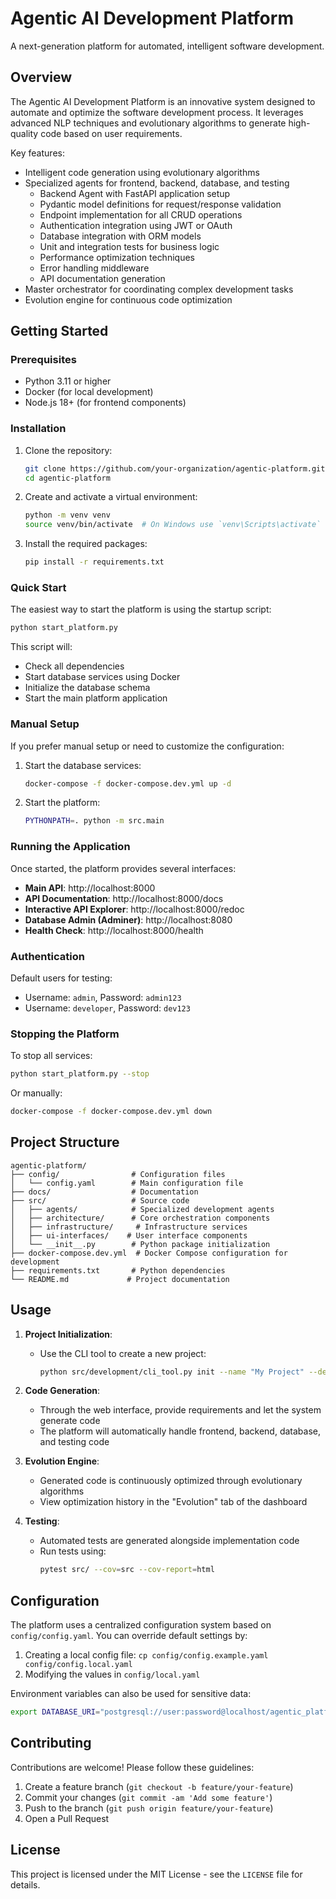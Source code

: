 # Agentic AI Development Platform

A next-generation platform for automated, intelligent software development.

## Overview

The Agentic AI Development Platform is an innovative system designed to automate and optimize the software development process. It leverages advanced NLP techniques and evolutionary algorithms to generate high-quality code based on user requirements.

Key features:
- Intelligent code generation using evolutionary algorithms
- Specialized agents for frontend, backend, database, and testing
  - Backend Agent with FastAPI application setup
  - Pydantic model definitions for request/response validation
  - Endpoint implementation for all CRUD operations
  - Authentication integration using JWT or OAuth
  - Database integration with ORM models
  - Unit and integration tests for business logic
  - Performance optimization techniques
  - Error handling middleware
  - API documentation generation
- Master orchestrator for coordinating complex development tasks
- Evolution engine for continuous code optimization

## Getting Started

### Prerequisites

- Python 3.11 or higher
- Docker (for local development)
- Node.js 18+ (for frontend components)

### Installation

1. Clone the repository:
   ```bash
   git clone https://github.com/your-organization/agentic-platform.git
   cd agentic-platform
   ```

2. Create and activate a virtual environment:
   ```bash
   python -m venv venv
   source venv/bin/activate  # On Windows use `venv\Scripts\activate`
   ```

3. Install the required packages:
   ```bash
   pip install -r requirements.txt
   ```

### Quick Start

The easiest way to start the platform is using the startup script:

```bash
python start_platform.py
```

This script will:
- Check all dependencies
- Start database services using Docker
- Initialize the database schema
- Start the main platform application

### Manual Setup

If you prefer manual setup or need to customize the configuration:

1. Start the database services:
   ```bash
   docker-compose -f docker-compose.dev.yml up -d
   ```

2. Start the platform:
   ```bash
   PYTHONPATH=. python -m src.main
   ```

### Running the Application

Once started, the platform provides several interfaces:

- **Main API**: http://localhost:8000
- **API Documentation**: http://localhost:8000/docs
- **Interactive API Explorer**: http://localhost:8000/redoc
- **Database Admin (Adminer)**: http://localhost:8080
- **Health Check**: http://localhost:8000/health

### Authentication

Default users for testing:
- Username: `admin`, Password: `admin123`
- Username: `developer`, Password: `dev123`

### Stopping the Platform

To stop all services:
```bash
python start_platform.py --stop
```

Or manually:
```bash
docker-compose -f docker-compose.dev.yml down
```

## Project Structure

```
agentic-platform/
├── config/                # Configuration files
│   └── config.yaml        # Main configuration file
├── docs/                  # Documentation
├── src/                   # Source code
│   ├── agents/            # Specialized development agents
│   ├── architecture/      # Core orchestration components
│   ├── infrastructure/     # Infrastructure services
│   ├── ui-interfaces/    # User interface components
│   └── __init__.py        # Python package initialization
├── docker-compose.dev.yml  # Docker Compose configuration for development
├── requirements.txt       # Python dependencies
└── README.md             # Project documentation
```

## Usage

1. **Project Initialization**:
   - Use the CLI tool to create a new project:
     ```bash
     python src/development/cli_tool.py init --name "My Project" --description "A brief description"
     ```

2. **Code Generation**:
   - Through the web interface, provide requirements and let the system generate code
   - The platform will automatically handle frontend, backend, database, and testing code

3. **Evolution Engine**:
   - Generated code is continuously optimized through evolutionary algorithms
   - View optimization history in the "Evolution" tab of the dashboard

4. **Testing**:
   - Automated tests are generated alongside implementation code
   - Run tests using:
     ```bash
     pytest src/ --cov=src --cov-report=html
     ```

## Configuration

The platform uses a centralized configuration system based on `config/config.yaml`. You can override default settings by:

1. Creating a local config file: `cp config/config.example.yaml config/config.local.yaml`
2. Modifying the values in `config/local.yaml`

Environment variables can also be used for sensitive data:
```bash
export DATABASE_URI="postgresql://user:password@localhost/agentic_platform"
```

## Contributing

Contributions are welcome! Please follow these guidelines:

1. Create a feature branch (`git checkout -b feature/your-feature`)
2. Commit your changes (`git commit -am 'Add some feature'`)
3. Push to the branch (`git push origin feature/your-feature`)
4. Open a Pull Request

## License

This project is licensed under the MIT License - see the `LICENSE` file for details.
